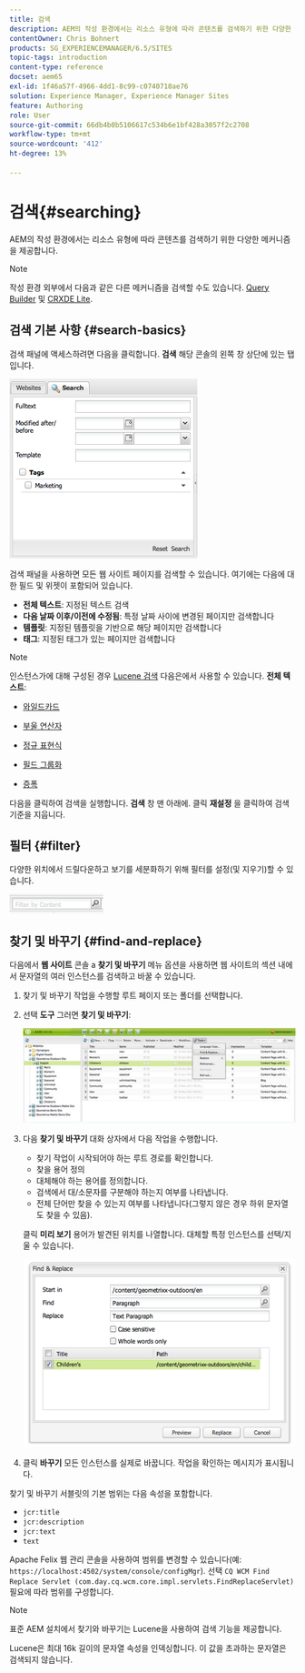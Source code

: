 ```yaml
---
title: 검색
description: AEM의 작성 환경에서는 리소스 유형에 따라 콘텐츠를 검색하기 위한 다양한 메커니즘을 제공합니다.
contentOwner: Chris Bohnert
products: SG_EXPERIENCEMANAGER/6.5/SITES
topic-tags: introduction
content-type: reference
docset: aem65
exl-id: 1f46a57f-4966-4dd1-8c99-c0740718ae76
solution: Experience Manager, Experience Manager Sites
feature: Authoring
role: User
source-git-commit: 66db4b0b5106617c534b6e1bf428a3057f2c2708
workflow-type: tm+mt
source-wordcount: '412'
ht-degree: 13%

---
```


# 검색{#searching}

AEM의 작성 환경에서는 리소스 유형에 따라 콘텐츠를 검색하기 위한 다양한 메커니즘을 제공합니다.

>[!NOTE]
>
>작성 환경 외부에서 다음과 같은 다른 메커니즘을 검색할 수도 있습니다. [Query Builder](/help/sites-developing/querybuilder-api.md) 및 [CRXDE Lite](/help/sites-developing/developing-with-crxde-lite.md).

## 검색 기본 사항 {#search-basics}

검색 패널에 액세스하려면 다음을 클릭합니다. **검색** 해당 콘솔의 왼쪽 창 상단에 있는 탭입니다.

![chlimage_1-101](assets/chlimage_1-101.png)

검색 패널을 사용하면 모든 웹 사이트 페이지를 검색할 수 있습니다. 여기에는 다음에 대한 필드 및 위젯이 포함되어 있습니다.

* **전체 텍스트**: 지정된 텍스트 검색
* **다음 날짜 이후/이전에 수정됨**: 특정 날짜 사이에 변경된 페이지만 검색합니다
* **템플릿**: 지정된 템플릿을 기반으로 해당 페이지만 검색합니다
* **태그**: 지정된 태그가 있는 페이지만 검색합니다

>[!NOTE]
>
>인스턴스가에 대해 구성된 경우 [Lucene 검색](/help/sites-deploying/queries-and-indexing.md) 다음은에서 사용할 수 있습니다. **전체 텍스트**:
>
>* [와일드카드](https://lucene.apache.org/core/5_3_1/queryparser/org/apache/lucene/queryparser/classic/package-summary.html#Wildcard_Searches)
>* [부울 연산자](https://lucene.apache.org/core/5_3_1/queryparser/org/apache/lucene/queryparser/classic/package-summary.html#Boolean_operators)
>
>* [정규 표현식](https://lucene.apache.org/core/5_3_1/queryparser/org/apache/lucene/queryparser/classic/package-summary.html#Regexp_Searches)
>* [필드 그룹화](https://lucene.apache.org/core/5_3_1/queryparser/org/apache/lucene/queryparser/classic/package-summary.html#Field_Grouping)
>* [증폭](https://lucene.apache.org/core/5_3_1/queryparser/org/apache/lucene/queryparser/classic/package-summary.html#Boosting_a_Term)
>

다음을 클릭하여 검색을 실행합니다. **검색** 창 맨 아래에. 클릭 **재설정** 을 클릭하여 검색 기준을 지웁니다.

## 필터 {#filter}

다양한 위치에서 드릴다운하고 보기를 세분화하기 위해 필터를 설정(및 지우기)할 수 있습니다.

![chlimage_1-102](assets/chlimage_1-102.png)

## 찾기 및 바꾸기 {#find-and-replace}

다음에서 **웹 사이트** 콘솔 a **찾기 및 바꾸기** 메뉴 옵션을 사용하면 웹 사이트의 섹션 내에서 문자열의 여러 인스턴스를 검색하고 바꿀 수 있습니다.

1. 찾기 및 바꾸기 작업을 수행할 루트 페이지 또는 폴더를 선택합니다.
1. 선택 **도구** 그러면 **찾기 및 바꾸기**:

   ![screen_shot_2012-02-15at120346pm](assets/screen_shot_2012-02-15at120346pm.png)

1. 다음 **찾기 및 바꾸기** 대화 상자에서 다음 작업을 수행합니다.

   * 찾기 작업이 시작되어야 하는 루트 경로를 확인합니다.
   * 찾을 용어 정의
   * 대체해야 하는 용어를 정의합니다.
   * 검색에서 대/소문자를 구분해야 하는지 여부를 나타냅니다.
   * 전체 단어만 찾을 수 있는지 여부를 나타냅니다(그렇지 않은 경우 하위 문자열도 찾을 수 있음).

   클릭 **미리 보기** 용어가 발견된 위치를 나열합니다. 대체할 특정 인스턴스를 선택/지울 수 있습니다.

   ![screen_shot_2012-02-15at120719pm](assets/screen_shot_2012-02-15at120719pm.png)

1. 클릭 **바꾸기** 모든 인스턴스를 실제로 바꿉니다. 작업을 확인하는 메시지가 표시됩니다.

찾기 및 바꾸기 서블릿의 기본 범위는 다음 속성을 포함합니다.

* `jcr:title`
* `jcr:description`
* `jcr:text`
* `text`

Apache Felix 웹 관리 콘솔을 사용하여 범위를 변경할 수 있습니다(예: `https://localhost:4502/system/console/configMgr`). 선택 `CQ WCM Find Replace Servlet (com.day.cq.wcm.core.impl.servlets.FindReplaceServlet)` 필요에 따라 범위를 구성합니다.

>[!NOTE]
>
>표준 AEM 설치에서 찾기와 바꾸기는 Lucene을 사용하여 검색 기능을 제공합니다.
>
>Lucene은 최대 16k 길이의 문자열 속성을 인덱싱합니다. 이 값을 초과하는 문자열은 검색되지 않습니다.
